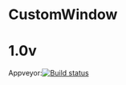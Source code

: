 # CustomWindow
# 1.0v

Appveyor:[![Build status](https://ci.appveyor.com/api/projects/status/861opf2k91p7wmx6?svg=true)](https://ci.appveyor.com/project/baibingbing618/customwindow)